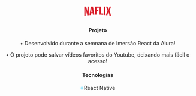 <h1 align="center">
 <img src='./src/assets/img/Logo.png' width='15%'>
</h1>

<h4 align="center">Projeto</h4>
<p align="center">• Desenvolvido durante a semnana de Imersão React da Alura!<p>
<p align="center">• O projeto pode salvar vídeos favoritos do Youtube, deixando mais fácil o acesso!<p>

<h4 align="center">Tecnologias</h4>
<p align="center">
    <img src='./public/logo512.png' width='2%'>React Native
<p>
